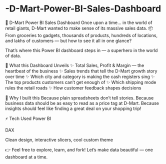 # -D-Mart-Power-BI-Sales-Dashboard

 🛒 D-Mart Power BI Sales Dashboard
Once upon a time... in the world of retail giants, D-Mart wanted to make sense of its massive sales data.
📦 From groceries to gadgets, thousands of products, hundreds of locations, and lakhs of customers — but how to see it all in one glance?

That’s where this Power BI dashboard steps in — a superhero in the world of data.

🚀 What this Dashboard Unveils
✨ Total Sales, Profit & Margin — the heartbeat of the business
✨ Sales trends that tell the D-Mart growth story over time
✨ Which city and category is making the cash registers sing
✨ The top products customers can’t get enough of
✨ Which shipping mode rules the retail roads
✨ How customer feedback shapes decisions

🎨 Why I built this
Because plain spreadsheets don’t tell stories.
Because business data should be as easy to read as a price tag at D-Mart.
Because insights should feel like finding a great deal on your shopping trip!

⚡ Tech Used
Power BI

DAX

Clean design, interactive slicers, cool custom theme

👉 Feel free to explore, learn, and fork! Let’s make data beautiful — one dashboard at a time.
